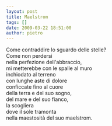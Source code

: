 ```yaml
---
layout: post
title: Maelstrom
tags: []
date: 2009-03-22 18:51:00
author: pietro
---
```

Come contraddire lo sguardo delle stelle?<br/>Come non perdersi<br/>nella perfezione dell'abbraccio,<br/>mi metterebbe con le spalle al muro<br/>inchiodato al terreno<br/>con lunghe aste di dolore<br/>conficcate fino al cuore<br/>della terra e del suo sogno,<br/>del mare e del suo fianco,<br/>la scogliera<br/>dove il sole tramonta<br/>nella maestosità del suo maelstrom.
